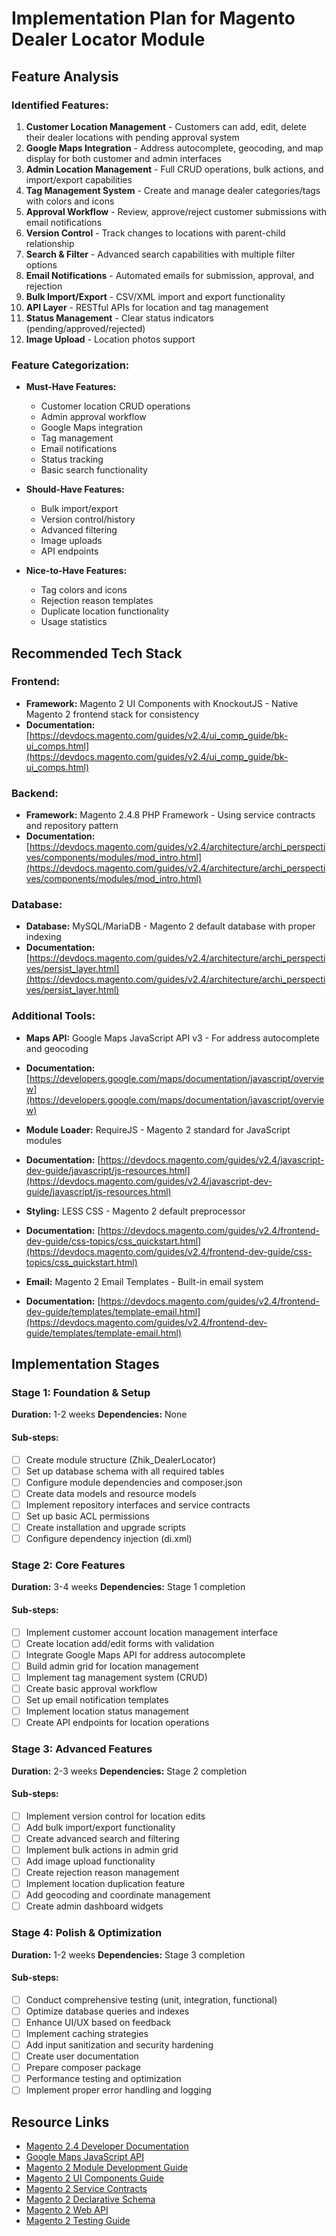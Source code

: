 # Implementation Plan for Magento Dealer Locator Module

## Feature Analysis

### Identified Features:
1. **Customer Location Management** - Customers can add, edit, delete their dealer locations with pending approval system
2. **Google Maps Integration** - Address autocomplete, geocoding, and map display for both customer and admin interfaces
3. **Admin Location Management** - Full CRUD operations, bulk actions, and import/export capabilities
4. **Tag Management System** - Create and manage dealer categories/tags with colors and icons
5. **Approval Workflow** - Review, approve/reject customer submissions with email notifications
6. **Version Control** - Track changes to locations with parent-child relationship
7. **Search & Filter** - Advanced search capabilities with multiple filter options
8. **Email Notifications** - Automated emails for submission, approval, and rejection
9. **Bulk Import/Export** - CSV/XML import and export functionality
10. **API Layer** - RESTful APIs for location and tag management
11. **Status Management** - Clear status indicators (pending/approved/rejected)
12. **Image Upload** - Location photos support

### Feature Categorization:
- **Must-Have Features:** 
  - Customer location CRUD operations
  - Admin approval workflow
  - Google Maps integration
  - Tag management
  - Email notifications
  - Status tracking
  - Basic search functionality
  
- **Should-Have Features:** 
  - Bulk import/export
  - Version control/history
  - Advanced filtering
  - Image uploads
  - API endpoints
  
- **Nice-to-Have Features:** 
  - Tag colors and icons
  - Rejection reason templates
  - Duplicate location functionality
  - Usage statistics

## Recommended Tech Stack

### Frontend:
- **Framework:** Magento 2 UI Components with KnockoutJS - Native Magento 2 frontend stack for consistency
- **Documentation:** [https://devdocs.magento.com/guides/v2.4/ui_comp_guide/bk-ui_comps.html](https://devdocs.magento.com/guides/v2.4/ui_comp_guide/bk-ui_comps.html)

### Backend:
- **Framework:** Magento 2.4.8 PHP Framework - Using service contracts and repository pattern
- **Documentation:** [https://devdocs.magento.com/guides/v2.4/architecture/archi_perspectives/components/modules/mod_intro.html](https://devdocs.magento.com/guides/v2.4/architecture/archi_perspectives/components/modules/mod_intro.html)

### Database:
- **Database:** MySQL/MariaDB - Magento 2 default database with proper indexing
- **Documentation:** [https://devdocs.magento.com/guides/v2.4/architecture/archi_perspectives/persist_layer.html](https://devdocs.magento.com/guides/v2.4/architecture/archi_perspectives/persist_layer.html)

### Additional Tools:
- **Maps API:** Google Maps JavaScript API v3 - For address autocomplete and geocoding
- **Documentation:** [https://developers.google.com/maps/documentation/javascript/overview](https://developers.google.com/maps/documentation/javascript/overview)

- **Module Loader:** RequireJS - Magento 2 standard for JavaScript modules
- **Documentation:** [https://devdocs.magento.com/guides/v2.4/javascript-dev-guide/javascript/js-resources.html](https://devdocs.magento.com/guides/v2.4/javascript-dev-guide/javascript/js-resources.html)

- **Styling:** LESS CSS - Magento 2 default preprocessor
- **Documentation:** [https://devdocs.magento.com/guides/v2.4/frontend-dev-guide/css-topics/css_quickstart.html](https://devdocs.magento.com/guides/v2.4/frontend-dev-guide/css-topics/css_quickstart.html)

- **Email:** Magento 2 Email Templates - Built-in email system
- **Documentation:** [https://devdocs.magento.com/guides/v2.4/frontend-dev-guide/templates/template-email.html](https://devdocs.magento.com/guides/v2.4/frontend-dev-guide/templates/template-email.html)

## Implementation Stages

### Stage 1: Foundation & Setup
**Duration:** 1-2 weeks
**Dependencies:** None

#### Sub-steps: 
- [ ] Create module structure (Zhik_DealerLocator)
- [ ] Set up database schema with all required tables
- [ ] Configure module dependencies and composer.json
- [ ] Create data models and resource models
- [ ] Implement repository interfaces and service contracts
- [ ] Set up basic ACL permissions
- [ ] Create installation and upgrade scripts
- [ ] Configure dependency injection (di.xml)

### Stage 2: Core Features
**Duration:** 3-4 weeks
**Dependencies:** Stage 1 completion

#### Sub-steps:
- [ ] Implement customer account location management interface
- [ ] Create location add/edit forms with validation
- [ ] Integrate Google Maps API for address autocomplete
- [ ] Build admin grid for location management
- [ ] Implement tag management system (CRUD)
- [ ] Create basic approval workflow
- [ ] Set up email notification templates
- [ ] Implement location status management
- [ ] Create API endpoints for location operations

### Stage 3: Advanced Features
**Duration:** 2-3 weeks
**Dependencies:** Stage 2 completion

#### Sub-steps:
- [ ] Implement version control for location edits
- [ ] Add bulk import/export functionality
- [ ] Create advanced search and filtering
- [ ] Implement bulk actions in admin grid
- [ ] Add image upload functionality
- [ ] Create rejection reason management
- [ ] Implement location duplication feature
- [ ] Add geocoding and coordinate management
- [ ] Create admin dashboard widgets

### Stage 4: Polish & Optimization
**Duration:** 1-2 weeks
**Dependencies:** Stage 3 completion

#### Sub-steps:
- [ ] Conduct comprehensive testing (unit, integration, functional)
- [ ] Optimize database queries and indexes
- [ ] Enhance UI/UX based on feedback
- [ ] Implement caching strategies
- [ ] Add input sanitization and security hardening
- [ ] Create user documentation
- [ ] Prepare composer package
- [ ] Performance testing and optimization
- [ ] Implement proper error handling and logging

## Resource Links
- [Magento 2.4 Developer Documentation](https://devdocs.magento.com/)
- [Google Maps JavaScript API](https://developers.google.com/maps/documentation/javascript/overview)
- [Magento 2 Module Development Guide](https://devdocs.magento.com/guides/v2.4/architecture/archi_perspectives/components/modules/mod_intro.html)
- [Magento 2 UI Components Guide](https://devdocs.magento.com/guides/v2.4/ui_comp_guide/bk-ui_comps.html)
- [Magento 2 Service Contracts](https://devdocs.magento.com/guides/v2.4/extension-dev-guide/service-contracts/service-contracts.html)
- [Magento 2 Declarative Schema](https://devdocs.magento.com/guides/v2.4/extension-dev-guide/declarative-schema/)
- [Magento 2 Web API](https://devdocs.magento.com/guides/v2.4/get-started/web-api-functional-testing.html)
- [Magento 2 Testing Guide](https://devdocs.magento.com/guides/v2.4/test/testing.html)